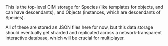 This is the top-level CIM storage for Species (like templates for objects,
and can have descendants), and Objects (instances, which are descendants of Species).  

All of these are stored as JSON files here for now, 
but this data storage should eventually get sharded and replicated
across a network-transparent interactive database, which will be crucial
for multiplayer.
